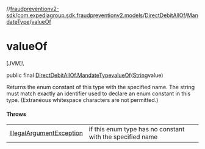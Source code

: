 //[fraudpreventionv2-sdk](../../../../index.md)/[com.expediagroup.sdk.fraudpreventionv2.models](../../index.md)/[DirectDebitAllOf](../index.md)/[MandateType](index.md)/[valueOf](value-of.md)

# valueOf

[JVM]\

public final [DirectDebitAllOf.MandateType](index.md)[valueOf](value-of.md)([String](https://docs.oracle.com/javase/8/docs/api/java/lang/String.html)value)

Returns the enum constant of this type with the specified name. The string must match exactly an identifier used to declare an enum constant in this type. (Extraneous whitespace characters are not permitted.)

#### Throws

| | |
|---|---|
| [IllegalArgumentException](https://kotlinlang.org/api/latest/jvm/stdlib/kotlin/-illegal-argument-exception/index.html) | if this enum type has no constant with the specified name |
